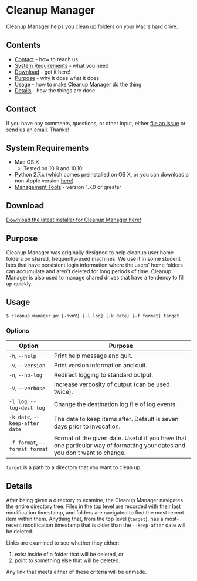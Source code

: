Cleanup Manager
===============

Cleanup Manager helps you clean up folders on your Mac's hard drive.

## Contents

* [Contact](#contact) - how to reach us
* [System Requirements](#system-requirements) - what you need
* [Download](#download) - get it here!
* [Purpose](#purpose) - why it does what it does
* [Usage](#usage) - how to make Cleanup Manager do the thing
* [Details](#details) - how the things are done

## Contact

If you have any comments, questions, or other input, either [file an issue](../../issues) or [send us an email](mailto:mlib-its-mac-github@lists.utah.edu). Thanks!

## System Requirements

* Mac OS X
  * Tested on 10.9 and 10.10
* Python 2.7.x (which comes preinstalled on OS X, or you can download a non-Apple version [here](https://www.python.org/download/))
* [Management Tools](https://github.com/univ-of-utah-marriott-library-apple/management_tools) - version 1.7.0 or greater

## Download

[Download the latest installer for Cleanup Manager here!](../../releases/)

## Purpose

Cleanup Manager was originally designed to help cleanup user home folders on shared, frequently-used machines. We use it in some student labs that have persistent login information where the users' home folders can accumulate and aren't deleted for long periods of time. Cleanup Manager is also used to manage shared drives that have a tendency to fill up quickly.

## Usage

```
$ cleanup_manager.py [-hvnV] [-l log] [-k date] [-f format] target
```

### Options

| Option                         | Purpose                                                                  |
|--------------------------------|--------------------------------------------------------------------------|
| `-h`, `--help`                 | Print help message and quit.                                             |
| `-v`, `--version`              | Print version information and quit.                                      |
| `-n`, `--no-log`               | Redirect logging to standard output.                                     |
| `-V`, `--verbose`              | Increase verbosity of output (can be used twice).                        |
| `-l log`, `--log-dest log`     | Change the destination log file of log events.                           |
| `-k date`, `--keep-after date` | The date to keep items after. Default is seven days prior to invocation. |
| `-f format`, `--format format` | Format of the given date. Useful if you have that one particular way of formatting your dates and you don't want to change. |

`target` is a path to a directory that you want to clean up.

## Details

After being given a directory to examine, the Cleanup Manager navigates the entire directory tree. Files in the top level are recorded with their last modification timestamp, and folders are navigated to find the most recent item within them. Anything that, from the top level (`target`), has a most-recent modification timestamp that is older than the `--keep-after` date will be deleted.

Links are examined to see whether they either:

1. exist inside of a folder that will be deleted, or
2. point to something else that will be deleted.

Any link that meets either of these criteria will be unmade.
